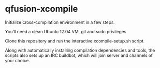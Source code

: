qfusion-xcompile
================

Initialize cross-compilation environment in a few steps.

You'll need a clean Ubuntu 12.04 VM, git and sudo privileges.

Clone this repository and run the interactive xcompile-setup.sh script.

Along with automatically installing compilation dependencies and tools, 
the scripts also sets up an IRC buildbot, which will join server and
channels of your choice.
